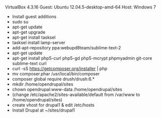VirtualBox 4.3.16
Guest: Ubuntu 12.04.5-desktop-amd-64
Host: Windows 7

* Install guest additions
* sudo su
* apt-get update
* apt-get upgrade
* apt-get install tasksel
* tasksel install lamp-server
* add-apt-repository ppa:webupd8team/sublime-text-2
* apt-get update
* apt-get install php5-curl php5-gd php5-mcrypt phpmyadmin git-core sublime-text curl
* curl -sS https://getcomposer.org/installer | php
* mv composer.phar /usr/local/bin/composer
* composer global require drush/drush:6.*
* mkdir /home/opendrupal/sites
* chown opendrupal:www-data /home/opendrupal/sites
* (change /etc/apache2/sites-available/default from /var/www to /home/opendrupal/sites)
* create vhost for drupal1 & edit /etc/hosts
* Install Drupal at ~/sites/drupal1

